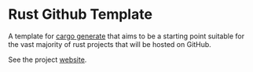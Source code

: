 # Rust Github Template

A template for [cargo generate](https://github.com/cargo-generate/cargo-generate) that aims to be a starting point suitable for
the vast majority of rust projects that will be hosted on GitHub.

See the project [website](https://rust-github.github.io).
